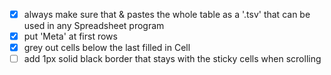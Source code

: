 - [X] always make sure that <ctrl-a> & <ctrl-c> pastes the whole table as a '.tsv' that can be used in any Spreadsheet program
- [X] put 'Meta' at first rows
- [X] grey out cells below the last filled in Cell
- [ ] add 1px solid black border that stays with the sticky cells when scrolling
